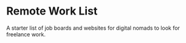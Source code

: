 # Remote Work List

A starter list of job boards and websites for digital nomads to look for freelance work.